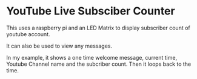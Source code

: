 # YouTube Live Subsciber Counter 
This uses a raspberry pi and an LED Matrix to display subscriber count of youtube account. 

It can also be used to view any messages.

In my example, it shows a one time welcome message, current time, Youtube Channel name and the subcriber count. Then it loops back to the time. 

